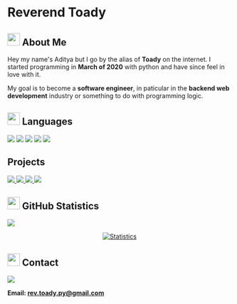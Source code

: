 # Reverend Toady

## <img src="https://cdn3.emoji.gg/emojis/2112_wave_animated.gif" width="28px" height="28px"> About Me

Hey my name's Aditya but I go by the alias of **Toady** on the internet. I
started programming in **March of 2020** with python and have since feel in love
with it. 

My goal is to become a **software engineer**, in paticular in the
**backend web development** industry or something to do with programming logic.

## <img src="https://cdn3.emoji.gg/emojis/7809-pepe-noted.gif" width="28x" height="28px"> Languages

<a href= "https://en.wikipedia.org/wiki/Python_(programming_language)"><img src= "https://img.shields.io/badge/python-1a212e?style=for-the-badge&logo=python&logoColor=white"></a>
<a href= "https://en.wikipedia.org/wiki/JavaScript"><img src= "https://img.shields.io/badge/JavaScript-1a212e?style=for-the-badge&logo=javascript&logoColor=white"></a>
<a href= "https://en.wikipedia.org/wiki/C%2B%2B"><img src= "https://img.shields.io/badge/C%2B%2B-1a212e?style=for-the-badge&logo=c%2B%2B&logoColor=white"></a>
<a href= "https://en.wikipedia.org/wiki/Go_(programming_language)"><img src= "https://img.shields.io/badge/Go-1a212e?style=for-the-badge&logo=go&logoColor=white"></a>
<a href= "https://en.wikipedia.org/wiki/Rust_(programming_language)"><img src= "https://img.shields.io/badge/Rust-1a212e?style=for-the-badge&logo=rust&logoColor=white"></a>

## Projects 

<div>
<a href= "https://github.com/Reverend-Toady/Spotify-Downloader">
<img src="https://github-readme-stats.vercel.app/api/pin/?username=Reverend-Toady&repo=Spotify-Downloader&title_color=fff&icon_color=fff&text_color=fff&bg_color=1a212e">
</a>
<a href= "https://github.com/Reverend-Toady/random-playlist-maker">
<img src="https://github-readme-stats.vercel.app/api/pin/?username=Reverend-Toady&repo=random-playlist-maker&title_color=fff&icon_color=fff&text_color=fff&bg_color=1a212e">
</a>
<a href= "https://github.com/Reverend-Toady/pathfinder">
<img src="https://github-readme-stats.vercel.app/api/pin/?username=Reverend-Toady&repo=pathfinder&title_color=fff&icon_color=fff&text_color=fff&bg_color=1a212e">
</a>
<a href= "https://github.com/Reverend-Toady/maze-generation">
<img src="https://github-readme-stats.vercel.app/api/pin/?username=Reverend-Toady&repo=maze-generation&title_color=fff&icon_color=fff&text_color=fff&bg_color=1a212e">
</a>
</div>

## <img src="https://cdn3.emoji.gg/emojis/9230-stats.png" width="28px" height="28px"> GitHub Statistics 

![](https://komarev.com/ghpvc/?username=Reverend-Toady&color=1a212e&style=flat&label=profile+views)
<p align=center>
<a href="https://github.com/Reverend-Toady">
  <img align="center" src="https://github-readme-stats.vercel.app/api?username=Reverend-Toady&show_icons=true&include_all_commits=true&count_private=true$show_icons=true&&hide_border=true&bg_color=1a212e&title_color=ffffff&icon_color=ffffff&text_color=ffffff" alt="Statistics" />
</a>
</p>
  
## <img src="https://cdn3.emoji.gg/emojis/1292-person-talking.png" width="28px" height="28px"> Contact

![](https://discord.c99.nl/widget/theme-4/593036316980019220.png)

**Email: rev.toady.py@gmail.com**
